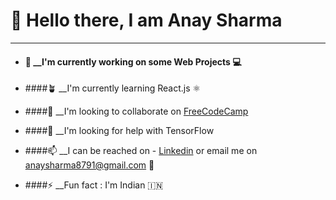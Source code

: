 # 👋 Hello there, I am Anay Sharma
---
* #### 🔭 __I'm currently working on some Web Projects 💻

* ####🪴 __I'm currently learning React.js ⚛️

* ####🤝 __I'm looking to collaborate on [FreeCodeCamp](https://www.freecodecamp.org/Anay)

* ####🤔 __I'm looking for help with TensorFlow

* ####📫 __I can be reached on 
       - [Linkedin](https://www.linkedin.com/in/anay-sharma-b3785321a/)
       or email me on anaysharma8791@gmail.com 📩

* ####⚡ __Fun fact : I'm Indian 🇮🇳
